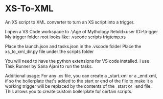 # XS-To-XML
An XS script to XML converter to turn an XS script into a trigger.

I open a VS Code workspace to .\Age of Mythology Retold\<user ID>\trigger
My trigger folder root looks like:
.vscode
scripts
trigtemp.xs

Place the launch.json and tasks.json in the .vscode folder
Place the xs_to_xml_dir.py file under the scripts folder

You will need to have the python extensions for VS code installed.
I use Task Runner by Sana Ajani to run the tasks.

Additional usage:
For any .xs file, you can create a <name>_start.xml or a <name>_end.xml, if so the boilerplate that's added to the start or end of the file to make it a working trigger will be replaced by the contents of the _start or _end file. This allows you to create custom boilerplate for certain scripts.
